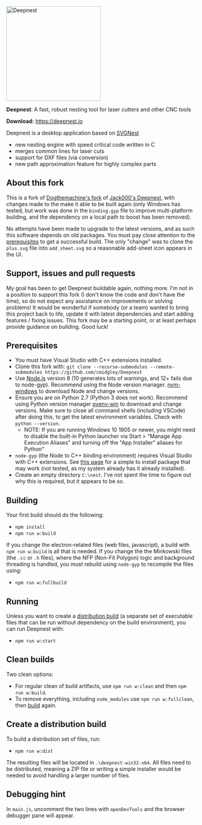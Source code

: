 <img src="https://deepnest.io/img/logo-large.png" alt="Deepnest" width="250">

**Deepnest**: A fast, robust nesting tool for laser cutters and other CNC tools

**Download:** https://deepnest.io

Deepnest is a desktop application based on [SVGNest](https://github.com/Jack000/SVGnest)

- new nesting engine with speed critical code written in C
- merges common lines for laser cuts
- support for DXF files (via conversion)
- new path approximation feature for highly complex parts


## About this fork

This is a fork of [Dogthemachine's fork](https://github.com/Dogthemachine/Deepnest) of [Jack000's
Deepnest](https://github.com/Jack000/Deepnest), with changes made to the make it able to be built
again (only Windows has tested, but work was done in the `binding.gyp` file to improve
multi-platform building, and the dependency on a local path to boost has been removed).

No attempts have been made to upgrade to the latest versions, and as such this software depends on
old packages.  You must pay close attention to the [prerequisites](#prerequisites) to get a
successful build.  The only "change" was to clone the `plus.svg` file into `add_sheet.svg` so a
reasonable add-sheet icon appears in the UI.

## Support, issues and pull requests

My goal has been to get Deepnest buildable again, nothing more. I'm not in a position to support
this fork (I don't know the code and don't have the time), so do not expect any assistance on
improvements or solving problems!  It would be wonderful if somebody (or a team) wanted
to bring this project back to life, update it with latest dependencies and start adding features /
fixing issues.  This fork may be a starting point, or at least perhaps provide guidance on building.
Good luck!

## Prerequisites

- You must have Visual Studio with C++ extensions installed.  
- Clone this fork with: `git clone --recurse-submodules --remote-submodules
  https://github.com/cmidgley/Deepnest`
- Use [Node.js](https://nodejs.org) version 8 (10 generates lots of warnings, and 12+ fails due to node-gyp).  Recommend using the Node version manager.
  [nvm-windows](https://github.com/coreybutler/nvm-windows/releases) to download Node and change
  versions.
- Ensure you are on Python 2.7 (Python 3 does not work).  Recommend using Python version manager
  [pyenv-win](https://github.com/pyenv-win/pyenv-win) to download and change versions.  Make sure to
  close all command shells (including VSCode) after doing this, to get the latest environment
  variables.  Check with `python --version`.
  - NOTE: If you are running Windows 10 1905 or newer, you might need to disable the built-in Python
  launcher via Start > "Manage App Execution Aliases" and turning off the "App Installer" aliases
  for Python"
- `node-gyp` (the Node to C++ binding environment) requires Visual Studio with C++ extensions.  See
  [this
  page](https://nodejs.github.io/node-addon-examples/getting-started/tools/#:~:text=It%20is%20not%20necessary%20to,that%20has%20everything%20you%20need.) for a simple to install package that may work (not tested, as my system already has it already
  installed).
- Create an empty directory `C:\nest`.  I've not spent the time to figure out why this is required,
  but it appears to be so.

## Building

Your first build should do the following:

- `npm install`
- `npm run w:build`

If you change the electron-related files (web files, javascript), a build with 
`npm run w:build` is all that is needed.  If you change the the Minkowski files (the `.cc` or `.h` files),
where the NFP (Non-Fit Polygon) logic and background threading is handled, you must rebuild using
`node-gyp` to recompile the files using:

- `npm run w:fullbuild`

## Running

Unless you want to create a [distribution build](#create-a-distribution-build) (a separate set of
executable files that can be run without dependency on the build environment), you can run Deepnest with:

- `npm run w:start`

## Clean builds

Two clean options:
- For regular clean of build artifacts, use `npm run w:clean` and then `npm run w:build`.
- To remove everything, including `node_modules` use `npm run w:fullclean`, then [build](#building) again.

## Create a distribution build

To build a distribution set of files, run:

- `npm run w:dist`

The resulting files will be located in `.\deepnest-win32-x64`.  All files need to be distributed,
meaning a ZIP file or writing a simple installer would be needed to avoid handling a larger number
of files.

## Debugging hint

In `main.js`, uncomment the two lines with `openDevTools` and the browser debugger pane will appear.